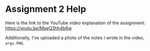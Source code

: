 # Assignment 2 Help

Here is the link to the YouTube video explanation of the assignment: https://youtu.be/MaeQ3hh4b6w

Additionally, I've uploaded a photo of the notes I wrote in the video, `args.PNG`.